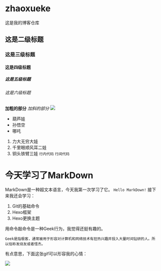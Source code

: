 # zhaoxueke
这是我的博客仓库
## 这是二级标题
### 这是三级标题
#### 这是四级标题
##### 这是五级标题
###### 这是六级标题
**加粗的部分**
*加斜的部分*
![](https://uploadfile.huiyi8.com/2014/0617/20140617094119213.jpg)
* 葫芦娃
* 孙悟空
* 哪吒
1. 力大无穷大娃
1. 千里眼顺风耳二娃
1. 铜头铁臂三娃
`行内代码`
```行间代码```
# 今天学习了MarkDown
MarkDown是一种超文本语言，今天我第一次学习了它。
`Hello MarkDown!`
接下来我还会学习：
1. Git的基础命令
2. Hexo框架
3. Hexo更换主题

用命令敲命令是一种Geek行为，我觉得还挺有趣的。

```Geek是指极客，通常被用于形容对计算机和网络技术有狂热兴趣并投入大量时间钻研的人。所以俗称发烧友或者怪杰。```

有点意思，下面这张gif可以形容我的心情：

![](https://qgt-style.oss-cn-hangzhou.aliyuncs.com/newcoursep4/g1/g1-2-2/tenor.gif)
